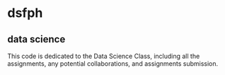 # dsfph
## data science
This code is dedicated to the Data Science Class, including all the assignments, any potential collaborations, and assignments submission.
